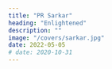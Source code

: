 ```yaml
---
title: "PR Sarkar"
heading: "Enlightened"
description: ""
image: "/covers/sarkar.jpg"
date: 2022-05-05
# date: 2020-10-31
---
```


